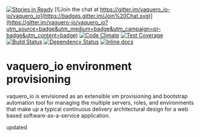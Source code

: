 [![Stories in Ready](https://badge.waffle.io/vaquero-io/vaquero_io.svg?label=ready&title=Ready)](http://waffle.io/vaquero-io/vaquero_io)
[![Join the chat at https://gitter.im/vaquero_io-io/vaquero_io](https://badges.gitter.im/Join%20Chat.svg)](https://gitter.im/vaquero-io/vaquero_io?utm_source=badge&utm_medium=badge&utm_campaign=pr-badge&utm_content=badge)
[![Code Climate](https://codeclimate.com/github/vaquero-io/vaquero_io/badges/gpa.svg)][codeclimate]
[![Test Coverage](https://codeclimate.com/github/vaquero-io/vaquero_io/badges/coverage.svg)](https://codeclimate.com/github/vaquero-io/vaquero_io/coverage)
[![Build Status](https://travis-ci.org/vaquero-io/vaquero_io.svg?branch=master)][travis]
[![Dependency Status](https://gemnasium.com/vaquero-io/vaquero_io.png?travis)][gemnasium]
[![Inline docs](http://inch-ci.org/github/vaquero-io/vaquero_io.png?branch=master)][inch]

[travis]: http://travis-ci.org/vaquero-io/vaquero_io
[gemnasium]: https://gemnasium.com/vaquero-io/vaquero_io
[codeclimate]: https://codeclimate.com/github/vaquero-io/vaquero_io
[inch]: http://inch-ci.org/github/vaquero-io/vaquero_io

# vaquero_io environment provisioning

vaquero_io is envisioned as an extensible vm provisioning and bootstrap automation tool for managing the multiple servers, roles, and environments that make up a typical continuous delivery architectural design for a web based software-as-a-service application.

updated